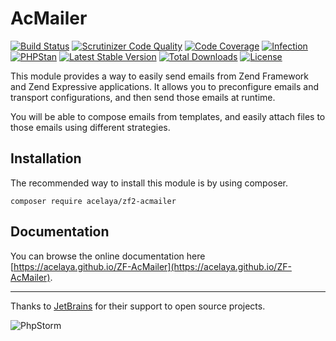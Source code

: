 # AcMailer

[![Build Status](https://img.shields.io/travis/acelaya/ZF-AcMailer/master.svg?style=flat-square)](https://travis-ci.org/acelaya/ZF-AcMailer)
[![Scrutinizer Code Quality](https://img.shields.io/scrutinizer/g/acelaya/ZF2-AcMailer.svg?style=flat-square)](https://scrutinizer-ci.com/g/acelaya/ZF2-AcMailer/?branch=master)
[![Code Coverage](https://img.shields.io/scrutinizer/coverage/g/acelaya/ZF2-AcMailer.svg?style=flat-square)](https://scrutinizer-ci.com/g/acelaya/ZF2-AcMailer/?branch=master)
[![Infection](https://img.shields.io/badge/Infection-enabled-blue.svg?style=flat-square)](https://github.com/infection/infection)
[![PHPStan](https://img.shields.io/badge/PHPStan-enabled-blue.svg?style=flat-square)](https://github.com/phpstan/phpstan)
[![Latest Stable Version](https://img.shields.io/github/release/acelaya/ZF-AcMailer.svg?style=flat-square)](https://packagist.org/packages/acelaya/zf2-acmailer)
[![Total Downloads](https://img.shields.io/packagist/dt/acelaya/zf2-acmailer.svg?style=flat-square)](https://packagist.org/packages/acelaya/zf2-acmailer)
[![License](https://img.shields.io/github/license/acelaya/ZF-AcMailer.svg?style=flat-square)](https://github.com/acelaya/ZF-AcMailer/blob/master/LICENSE.txt)

This module provides a way to easily send emails from Zend Framework and Zend Expressive applications. It allows you to preconfigure emails and transport configurations, and then send those emails at runtime.

You will be able to compose emails from templates, and easily attach files to those emails using different strategies.

## Installation

The recommended way to install this module is by using composer.

    composer require acelaya/zf2-acmailer

## Documentation

You can browse the online documentation here [https://acelaya.github.io/ZF-AcMailer](https://acelaya.github.io/ZF-AcMailer).

* * *

Thanks to [JetBrains](https://www.jetbrains.com/) for their support to open source projects.

![PhpStorm](http://static.alejandrocelaya.com/img/logo_PhpStorm.png)
